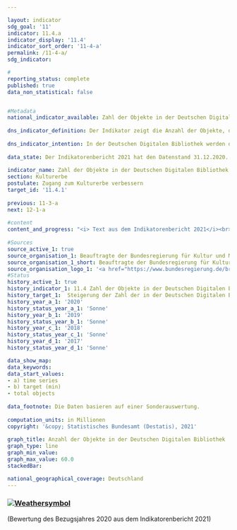 ```yaml
---

layout: indicator    
sdg_goal: '11'    
indicator: 11.4.a    
indicator_display: '11.4'    
indicator_sort_order: '11-4-a'    
permalink: /11-4-a/    
sdg_indicator:     

#    
reporting_status: complete    
published: true    
data_non_statistical: false    


#Metadata    
national_indicator_available: Zahl der Objekte in der Deutschen Digitalen Bibliothek    
    
dns_indicator_definition: Der Indikator zeigt die Anzahl der Objekte, die in der Deutschen Digitalen Bibliothek vernetzt sind.    
    
dns_indicator_intention: In der Deutschen Digitalen Bibliothek werden die digitalen Angebote der deutschen Kultur- und Wissenseinrichtungen zentral miteinander vernetzt und online zugänglich gemacht.<br><br>Die Deutsche Digitale Bibliothek eröffnet dadurch Wissenschaft und kulturinteressierten Nutzern gleichermaßen einen zeitgemäßen und niederschwelligen Zugang. Der Indikator ist somit Gradmesser für die digitale Zugänglichmachung des Kultur- und Wissenserbes in Deutschland. Ziel ist es, die Anzahl der in der Deutschen Digitalen Bibliothek verzeichneten Objekte bis 2030 auf 50 Millionen zu steigern.    
    
data_state: Der Indikatorenbericht 2021 hat den Datenstand 31.12.2020. Die Daten auf der DNS-Online Plattform werden regelmäßig aktualisiert, sodass online aktuellere Daten verfügbar sein können als im Indikatorenbericht 2021 veröffentlicht.    
    
indicator_name: Zahl der Objekte in der Deutschen Digitalen Bibliothek    
section: Kulturerbe    
postulate: Zugang zum Kulturerbe verbessern    
target_id: '11.4.1'    
    
previous: 11-3-a    
next: 12-1-a    
    
#content    
content_and_progress: "<i> Text aus dem Indikatorenbericht 2021</i><br><br>Die Deutsche Digitale Bibliothek (DDB) ist eine Plattform zur Vernetzung der digitalen Angebote von Institutionen wie Archiven, Bibliotheken und Museen. Sie wird von einem Netzwerk aus Kultur- und Wissenseinrichtungen des Bundes, der Länder und der Kommunen verwaltet. Finanziert wird sie gemeinsam vom Bund und den Ländern. Die DDB hält die digitalen Bestände in der Regel nicht selbst vor, sondern stellt lediglich eine Verlinkung zu den Objekten bei den Partnereinrichtungen bereit. Für die Stabilität dieser Verlinkung sind die Partnereinrichtungen verantwortlich. Die Anzahl der Partnereinrichtungen, die Daten für die DDB bereitstellten, beläuft sich auf 448 (Stand: Mai 2020). Dabei machen Museen mit 183 und Archive mit 174 Einrichtungen den Großteil der Partnereinrichtungen aus.<br><br>Die Online-Plattform der DDB ist seit dem Jahr 2012 zugänglich und beinhaltete in diesem Jahr Verlinkungen zu 5,6 Millionen Objekten. Bis zum Ende des ersten Halbjahres 2020 stieg diese Zahl auf 33 Millionen Objekte an. Bei Fortsetzung der bisherigen Entwicklung könnte das Ziel von 50 Millionen Objekten für das Jahr 2030 erreicht werden. Bei Objekten, die durch Bibliotheken bereitgestellt werden, kann es sich in einigen Fällen um Objekte des gleichen Inhalts handeln, wenn beispielsweise die gleichen Ausgaben eines Buches mit der DDB verlinkt werden. In diesem Fall werden diese zwei Verlinkungen separat gezählt.<br><br>Seit dem Jahr 2015 kann unterschieden werden, ob es sich bei einem verknüpften Objekt um ein Objekt mit oder ohne Digitalisat handelt. Bei Objekten mit Digitalisat kann über die Verlinkung auf dem Portal der DDB auf das digitalisierte Abbild eines Objektes, wie beispielsweise ein Buch, eine Urkunde oder ein Gemälde zugegriffen werden. Bei Objekten ohne Digitalisat stehen dagegen lediglich Erschließungsinformationen zu einem Objekt zur Verfügung. Bei einem Gemälde umfassen diese beispielsweise Angaben zu dem Künstler oder der Künstlerin, dem Jahr der Entstehung und dem Ort der Verwahrung des Bildes. Somit ist der Informationsgehalt bei Objekten mit Digitalisat deutlich höher, als bei Objekten, zu denen ausschließlich Erschließungsinformationen angeboten werden.<br><br>Zum Ende des Jahres 2015 verfügten 5,4 Millionen Objekte über ein Digitalisat und diese Zahl stieg bis zum Ende des ersten Halbjahres 2020 auf 11,3 Millionen an. Auch der prozentuale Anteil der Objekte mit Digitalisat an der Gesamtzahl der verknüpften Objekte stieg in diesem Zeitraum, von rund 30&nbsp;% im Jahr 2015 auf rund 34&nbsp;% zum Ende des ersten Halbjahres 2020. Den Großteil der verknüpften digitalisierten Objekte machten zum Ende des ersten Halbjahres 2020 Textobjekte aus (60,2&nbsp;%), gefolgt von Bildobjekten (33,8&nbsp;%) und sonstigen Medien (5,5&nbsp;%). Audio- und Videodateien machten dagegen mit 0,4&nbsp;% bzw. 0,1&nbsp;% nur einen sehr geringen Anteil der digitalisierten Objekte in der DDB aus."    
    
#Sources    
source_active_1: true                    
source_organisation_1: Beauftragte der Bundesregierung für Kultur und Medien
source_organisation_1_short: Beauftragte der Bundesregierung für Kultur und Medien (BKM)                
source_organisation_logo_1: '<a href="https://www.bundesregierung.de/breg-de/bundesregierung/staatsministerin-fuer-kultur-und-medien"><img src="https://g205sdgs.github.io/sdg-indicators/public/logos/bkm.png" alt=" Beauftragte der Bundesregierung für Kultur und Medien (BKM)" title="Klicken Sie hier um zu der Homepage der Organisation zu gelangen" style="border: transparent"/></a>'    
#Status    
history_active_1: true
history_indicator_1: 11.4 Zahl der Objekte in der Deutschen Digitalen Bibliothek
history_target_1:  Steigerung der Zahl der in der Deutschen Digitalen Bibliothek vernetzten Objekte auf 50 Millionen bis 2030
history_year_a_1: '2020'                            
history_status_year_a_1: 'Sonne'
history_year_b_1: '2019'                            
history_status_year_b_1: 'Sonne'
history_year_c_1: '2018'                            
history_status_year_c_1: 'Sonne'
history_year_d_1: '2017'                            
history_status_year_d_1: 'Sonne'    

data_show_map:     
data_keywords:    
data_start_values:     
- a) time series
- b) target (min)
- total objects
    
data_footnote: Die Daten basieren auf einer Sonderauswertung.    
    
computation_units: in Millionen    
copyright: '&copy; Statistisches Bundesamt (Destatis), 2021'
    
graph_title: Anzahl der Objekte in der Deutschen Digitalen Bibliothek    
graph_type: line    
graph_min_value:     
graph_max_value: 60.0    
stackedBar:     

national_geographical_coverage: Deutschland    
---    
```

<div>
  <div class="my-header">
    <h3>
      <a href="https://sustainabledevelopment-deutschland.github.io/status/"><img src="https://g205sdgs.github.io/sdg-indicators/public/Wettersymbole/Sonne.png" title="Bei Fortsetzung der Entwicklung beträgt die Abweichung vom Zielwert weniger als 5&nbsp;% der Differenz zwischen Zielwert und aktuellem Wert" alt="Weathersymbol" />
      </a>
    </h3>
  </div>
  <div class="my-header-note">
    <span> (Bewertung des Bezugsjahres 2020 aus dem Indikatorenbericht 2021)</span>
  </div>
</div>